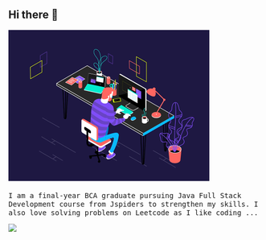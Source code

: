## Hi there 👋

<kbd>
 <img width="400" alt="GIF" src="https://github.com/vn2706/vn2706/blob/main/assets/gif1.gif" >
</kbd>

<br />
<br />

<samp>
 I am a final-year BCA graduate pursuing Java Full Stack Development course from Jspiders to strengthen my skills.
 I also love solving problems on Leetcode as I like coding ...
</samp>

[![](https://visitcount.itsvg.in/api?id=vn2706&label=Profile%20Views&color=1&icon=3&pretty=false)](https://visitcount.itsvg.in)

